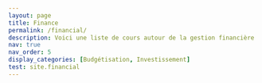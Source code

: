 ```yaml
---
layout: page
title: Finance
permalink: /financial/
description: Voici une liste de cours autour de la gestion financière
nav: true
nav_order: 5
display_categories: [Budgétisation, Investissement]
test: site.financial
---
```

